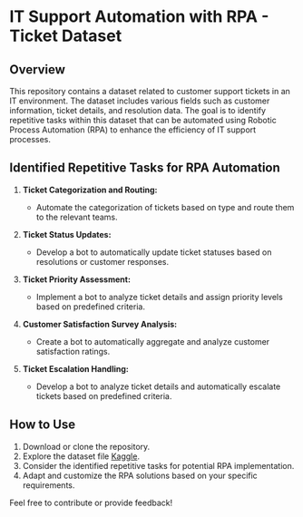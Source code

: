 # IT Support Automation with RPA - Ticket Dataset

## Overview

This repository contains a dataset related to customer support tickets in an IT environment. The dataset includes various fields such as customer information, ticket details, and resolution data. The goal is to identify repetitive tasks within this dataset that can be automated using Robotic Process Automation (RPA) to enhance the efficiency of IT support processes.


## Identified Repetitive Tasks for RPA Automation

1. **Ticket Categorization and Routing:**
   - Automate the categorization of tickets based on type and route them to the relevant teams.

2. **Ticket Status Updates:**
   - Develop a bot to automatically update ticket statuses based on resolutions or customer responses.

3. **Ticket Priority Assessment:**
   - Implement a bot to analyze ticket details and assign priority levels based on predefined criteria.

4. **Customer Satisfaction Survey Analysis:**
   - Create a bot to automatically aggregate and analyze customer satisfaction ratings.

5. **Ticket Escalation Handling:**
   - Develop a bot to analyze ticket details and automatically escalate tickets based on predefined criteria.



## How to Use

1. Download or clone the repository.
2. Explore the dataset file [Kaggle](https://www.kaggle.com/datasets/suraj520/customer-support-ticket-dataset).
3. Consider the identified repetitive tasks for potential RPA implementation.
4. Adapt and customize the RPA solutions based on your specific requirements.

Feel free to contribute or provide feedback!
